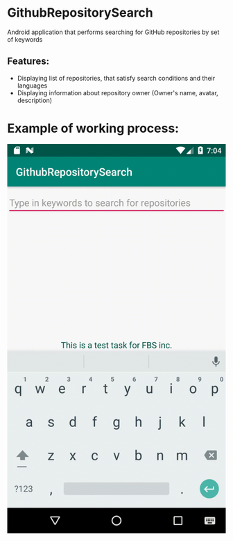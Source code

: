# GithubRepositorySearch
Android application that performs searching for GitHub repositories by set of keywords

## Features:
* Displaying list of repositories, that satisfy search conditions  and their languages
* Displaying information about repository owner (Owner's name, avatar, description)

# Example of working process:
![Alt Text](example.gif)
